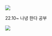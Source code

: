 <img src="https://capsule-render.vercel.app/api?type=transparent&color=black&height=200&section=header&text=Nana&fontSize=90" />

22.10~ 나녕 한다 공부

 <img src="https://img.shields.io/badge/NestJS-E0234E?style=for-the-badge&logo=NestJS&logoColor=black"/>
